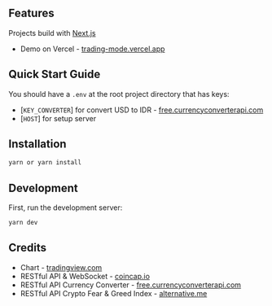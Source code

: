 ## Features

Projects build with [Next.js](https://nextjs.org/)

- Demo on Vercel - [trading-mode.vercel.app](https://trading-mode.vercel.app/)

## Quick Start Guide

You should have a `.env` at the root project directory that has keys:

- [`KEY_CONVERTER`] for convert USD to IDR - [free.currencyconverterapi.com](https://free.currencyconverterapi.com)
- [`HOST`] for setup server

## Installation

```bash
yarn or yarn install
```

## Development

First, run the development server:

```bash
yarn dev
```

## Credits

- Chart - [tradingview.com](https://tradingview.com)
- RESTful API & WebSocket - [coincap.io](https://coincap.io)
- RESTful API Currency Converter - [free.currencyconverterapi.com](https://free.currencyconverterapi.com)
- RESTful API Crypto Fear & Greed Index - [alternative.me](https://alternative.me)
